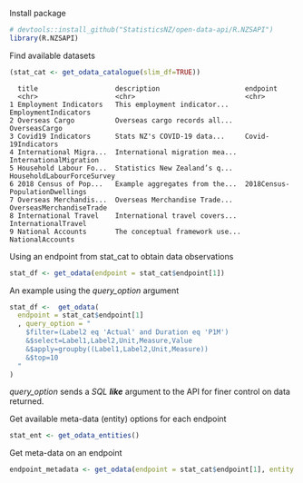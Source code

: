 Install package
```R
# devtools::install_github("StatisticsNZ/open-data-api/R.NZSAPI")
library(R.NZSAPI)
```


Find available datasets
```R
(stat_cat <- get_odata_catalogue(slim_df=TRUE))
```

```text
  title                   description                     endpoint
  <chr>                   <chr>                           <chr>  
1 Employment Indicators   This employment indicator...    EmploymentIndicators
2 Overseas Cargo          Overseas cargo records all...   OverseasCargo
3 Covid19 Indicators      Stats NZ's COVID-19 data...     Covid-19Indicators
4 International Migra...  International migration mea...  InternationalMigration
5 Household Labour Fo...  Statistics New Zealand’s q...   HouseholdLabourForceSurvey
6 2018 Census of Pop...   Example aggregates from the...  2018Census-PopulationDwellings
7 Overseas Merchandis...  Overseas Merchandise Trade...   OverseasMerchandiseTrade
8 International Travel    International travel covers...  InternationalTravel
9 National Accounts       The conceptual framework use... NationalAccounts   

```

Using an endpoint from stat_cat to obtain data observations
```R
stat_df <- get_odata(endpoint = stat_cat$endpoint[1])
```
An example using the _query_option_ argument
```R
stat_df <-  get_odata(
  endpoint = stat_cat$endpoint[1]
  , query_option = "
    $filter=(Label2 eq 'Actual' and Duration eq 'P1M')
    &$select=Label1,Label2,Unit,Measure,Value
    &$apply=groupby((Label1,Label2,Unit,Measure)) 
    &$top=10
  "
)
```
_query_option_ sends a _SQL **like**_ argument to the API for finer control on data returned.
               

Get available meta-data (entity) options for each endpoint
```R
stat_ent <- get_odata_entities()
```

Get meta-data on an endpoint
```R
endpoint_metadata <- get_odata(endpoint = stat_cat$endpoint[1], entity = stat_ent$name[1])
```

